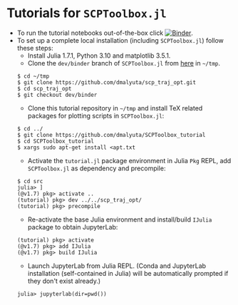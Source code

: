 # Tutorials for `SCPToolbox.jl`

- To run the tutorial notebooks out-of-the-box click [![Binder](https://mybinder.org/badge_logo.svg)](https://mybinder.org/v2/gh/dmalyuta/SCPToolbox_tutorial/HEAD).
- To set up a complete local installation (including `SCPToolbox.jl`) follow these steps:
  - Install Julia 1.7.1, Python 3.10 and matplotlib 3.5.1.  
  - Clone the `dev/binder` branch of `SCPToolbox.jl` from [here](https://github.com/dmalyuta/scp_traj_opt/tree/dev/binder) in `~/tmp`.
  ```
  $ cd ~/tmp
  $ git clone https://github.com/dmalyuta/scp_traj_opt.git
  $ cd scp_traj_opt 
  $ git checkout dev/binder
  ```
  - Clone this tutorial repository in `~/tmp` and install TeX related packages for plotting scripts in `SCPToolbox.jl`:
  ```
  $ cd ../
  $ git clone https://github.com/dmalyuta/SCPToolbox_tutorial
  $ cd SCPToolbox_tutorial
  $ xargs sudo apt-get install <apt.txt
  ```
  - Activate the `tutorial.jl` package environment in Julia `Pkg` REPL, add `SCPToolbox.jl` as dependency and precompile:
  ```
  $ cd src
  julia> ]
  (@v1.7) pkg> activate ..
  (tutorial) pkg> dev ../../scp_traj_opt/
  (tutorial) pkg> precompile
  ```
  - Re-activate the base Julia environment and install/build `IJulia` package to obtain JupyterLab:
  ```
  (tutorial) pkg> activate
  (@v1.7) pkg> add IJulia
  (@v1.7) pkg> build IJulia
  ```
  - Launch JupyterLab from Julia REPL. (Conda and JupyterLab installation (self-contained in Julia) will be automatically prompted if they don't exist already.)
  ```
  julia> jupyterlab(dir=pwd())
  ```
 
